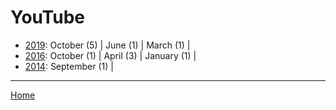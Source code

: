 # YouTube

  * [2019](./youtube-2019.md): 
      October (5) | 
      June (1) | 
      March (1) | 
  * [2016](./youtube-2016.md): 
      October (1) | 
      April (3) | 
      January (1) | 
  * [2014](./youtube-2014.md): 
      September (1) | 

----

[Home](../)
